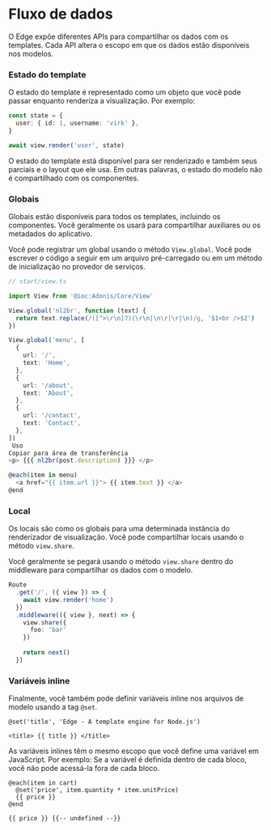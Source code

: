# Fluxo de dados
O Edge expõe diferentes APIs para compartilhar os dados com os templates. Cada API altera o escopo em que os dados 
estão disponíveis nos modelos.

### Estado do template
O estado do template é representado como um objeto que você pode passar enquanto renderiza a visualização. Por exemplo:

```ts
const state = {
  user: { id: 1, username: 'virk' },
}

await view.render('user', state)
```

O estado do template está disponível para ser renderizado e também seus parciais e o layout que ele usa. Em outras palavras, o 
estado do modelo não é compartilhado com os componentes.

### Globais
Globais estão disponíveis para todos os templates, incluindo os componentes. Você geralmente os usará para compartilhar 
auxiliares ou os metadados do aplicativo.

Você pode registrar um global usando o método `View.global`. Você pode escrever o código a seguir em um arquivo pré-carregado ou 
em um método de inicialização no provedor de serviços.

```ts
// start/view.ts

import View from '@ioc:Adonis/Core/View'

View.global('nl2br', function (text) {
  return text.replace(/([^>\r\n]?)(\r\n|\n\r|\r|\n)/g, '$1<br />$2')
})

View.global('menu', [
  {
    url: '/',
    text: 'Home',
  },
  {
    url: '/about',
    text: 'About',
  },
  {
    url: '/contact',
    text: 'Contact',
  },
])
 Uso
Copiar para área de transferência
<p> {{{ nl2br(post.description) }}} </p>

@each(item in menu)
  <a href="{{ item.url }}"> {{ item.text }} </a>
@end
```

### Local
Os locais são como os globais para uma determinada instância do renderizador de visualização. Você pode compartilhar 
locais usando o método `view.share`.

Você geralmente se pegará usando o método `view.share` dentro do middleware para compartilhar os dados com o modelo.

```ts
Route
  .get('/', ({ view }) => {
    await view.render('home')
  })
  .middleware(({ view }, next) => {
    view.share({
      foo: 'bar'
    })
    
    return next()
  })
```

### Variáveis inline
Finalmente, você também pode definir variáveis inline nos arquivos de modelo usando a tag `@set`.

```
@set('title', 'Edge - A template engine for Node.js')

<title> {{ title }} </title>
```

As variáveis inlines têm o mesmo escopo que você define uma variável em JavaScript. Por exemplo: Se a variável 
é definida dentro de cada bloco, você não pode acessá-la fora de cada bloco.

```edge
@each(item in cart)
  @set('price', item.quantity * item.unitPrice)
  {{ price }}
@end

{{ price }} {{-- undefined --}}
```

